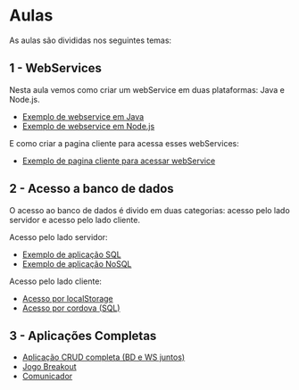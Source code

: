 # Aulas

As aulas são divididas nos seguintes temas:
## 1 - WebServices
Nesta aula vemos como criar um webService em duas plataformas: Java e Node.js.

* [Exemplo de webservice em Java](webservice/server/java)
* [Exemplo de webservice em Node.js](webservice/server/node)

E como criar a pagina cliente para acessa esses webServices:
* [Exemplo de pagina cliente para acessar webService](webservice/client/)


## 2 - Acesso a banco de dados
O acesso ao banco de dados é divido em duas categorias: acesso pelo lado servidor e acesso pelo lado cliente.

Acesso pelo lado servidor:
* [Exemplo de aplicação SQL](banco-de-dados/servidor/sql)
* [Exemplo de aplicação NoSQL](banco-de-dados/servidor/nosql)

Acesso pelo lado cliente:
* [Acesso por localStorage](banco-de-dados/cliente/localStorage)
* [Acesso por cordova (SQL)](banco-de-dados/cliente/cordova)

## 3 - Aplicações Completas
* [Aplicação CRUD completa (BD e WS juntos)](bd-ws-juntos)
* [Jogo Breakout](cordova/breakout)
* [Comunicador](websocket)
